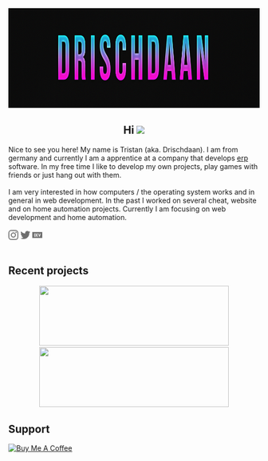 <div align="center">
    <img height="200px" src="./assets/images/banner.png">
</div>

<h2 align="center">Hi <img src="https://media.giphy.com/media/hvRJCLFzcasrR4ia7z/giphy.gif" width="30px"></h2>

<div>
    <div>
        Nice to see you here! My name is Tristan (aka. Drischdaan). I am from germany and currently I am a apprentice at a company that develops <a href="https://en.wikipedia.org/wiki/Enterprise_resource_planning">erp</a> software. In my free time I like to develop my own projects, play games with friends or just hang out with them.
    </div>
    <br>
    <div>
        I am very interested in how computers / the operating system works and in general in web development. In the past I worked on several cheat, website and on home automation projects. Currently I am focusing on web development and home automation.
    </div>
    <br>
    <div>
        <a href="https://www.instagram.com/drischdaan/"><img src="./assets/images/instagram.svg" height="20px"></a>
        <a href="https://twitter.com/drischdaan/"><img src="./assets/images/twitter.svg" height="20px"></a>
        <a href="https://dev.to/drischdaan"><img src="./assets/images/dev-dot-to.svg" height="20px"></a>
    </div>
</div>
<br>

## Recent projects

<div align="center">
    <a href="https://github.com/Honey-Smart-Home/honey-di">
        <img src="https://stats.drischdaan.vercel.app/api/pin/?username=Honey-Smart-Home&repo=honey-di&show_icons=true&show_owner=true&theme=tokyonight&hide_border=true" width="380px" height="120px">
    </a>
</div>
<div align="center">
    <a href="https://github.com/Drischdaan/Java-Di">
        <img src="https://stats.drischdaan.vercel.app/api/pin/?username=Drischdaan&repo=Java-Di&show_icons=true&show_owner=true&theme=tokyonight&hide_border=true" width="380px" height="120px">
    </a>
</div>


## Support

<div>
    <a href="https://www.buymeacoffee.com/Drischdaan" target="_blank">
        <img src="https://cdn.buymeacoffee.com/buttons/v2/default-orange.png" alt="Buy Me A Coffee" height="40" width="170" />
    </a>
</div>
